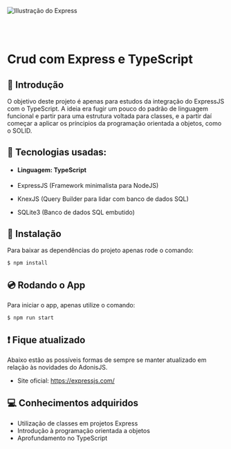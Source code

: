 ![Illustração do Express](https://transang.me/content/images/2019/11/ExpressJS.png)

<br/><br/>

# Crud com Express e TypeScript

## 🚂 Introdução

O objetivo deste projeto é apenas para estudos da integração do ExpressJS com o TypeScript. A ideia era fugir um pouco do padrão de linguagem funcional e partir para uma estrutura voltada para classes, e a partir daí começar a aplicar os príncipios da programação orientada a objetos, como o SOLID.

## 🎸 Tecnologias usadas:

- #### Linguagem: TypeScript

- ExpressJS (Framework minimalista para NodeJS)
- KnexJS (Query Builder para lidar com banco de dados SQL)
- SQLite3 (Banco de dados SQL embutido)

## 💾 Instalação

Para baixar as dependências do projeto apenas rode o comando:

    $ npm install

## 💿 Rodando o App

Para iniciar o app, apenas utilize o comando:

    $ npm run start
    
## ❗️ Fique atualizado

Abaixo estão as possíveis formas de sempre se manter atualizado em relação às novidades do AdonisJS.

- Site oficial: https://expressjs.com/

## 💻 Conhecimentos adquiridos

- Utilização de classes em projetos Express
- Introdução à programação orientada a objetos
- Aprofundamento no TypeScript
